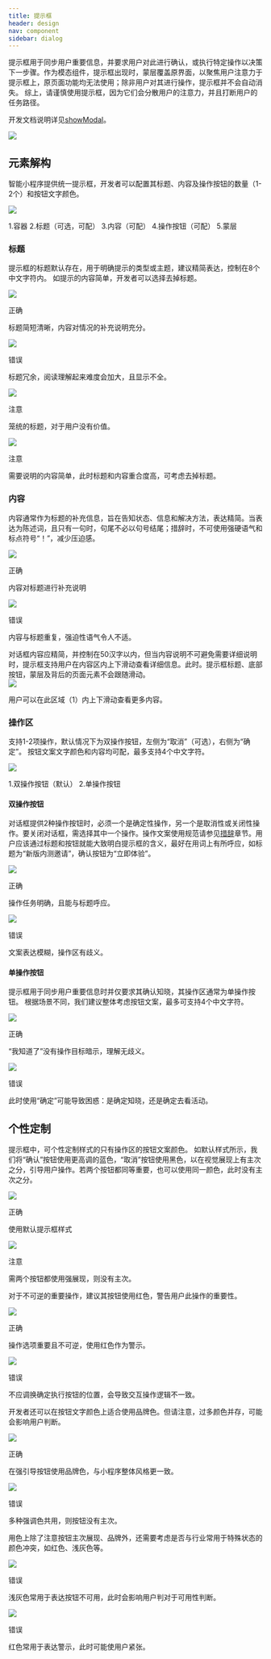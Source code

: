 ```yaml
---
title: 提示框
header: design
nav: component
sidebar: dialog
---
```

提示框用于同步用户重要信息，并要求用户对此进行确认，或执行特定操作以决策下一步骤。作为模态组件，提示框出现时，蒙层覆盖原界面，以聚焦用户注意力于提示框上，原页面功能均无法使用；除非用户对其进行操作，提示框并不会自动消失。
综上，请谨慎使用提示框，因为它们会分散用户的注意力，并且打断用户的任务路径。


开发文档说明详见<a href="https://smartprogram.baidu.com/docs/develop/api/show_toast/#swan-showModal/" target="_blank">showModal</a>。

<div class="m-doc-custom-examples">
	<div class="m-doc-custom-examples-error ">
		<img src="../../../img/design/component/dialog/1.png">
	</div>
</div>

## 元素解构
智能小程序提供统一提示框，开发者可以配置其标题、内容及操作按钮的数量（1-2个）和按钮文字颜色。
<div class="m-doc-custom-examples">
	<div class="m-doc-custom-examples-error ">
		<img src="../../../img/design/component/dialog/2.png">
		<p class="m-doc-custom-examples-text">1.容器
2.标题（可选，可配）
3.内容（可配）
4.操作按钮（可配）
5.蒙层</p>
	</div>
</div>

### 标题
提示框的标题默认存在，用于明确提示的类型或主题，建议精简表达，控制在8个中文字符内。
如提示的内容简单，开发者可以选择去掉标题。
<div class="m-doc-custom-examples">
	<div class="m-doc-custom-examples-correct">
		<img src="../../../img/design/component/dialog/3-1.png">
		<p class="m-doc-custom-examples-title">正确</p><p class="m-doc-custom-examples-text">标题简短清晰，内容对情况的补充说明充分。</p>
	</div>
	<div class="m-doc-custom-examples-error ">
		<img src="../../../img/design/component/dialog/3-2.png">
		<p class="m-doc-custom-examples-title">错误</p><p class="m-doc-custom-examples-text">标题冗余，阅读理解起来难度会加大，且显示不全。</p>
	</div>
</div>


<div class="m-doc-custom-examples">
	<div class="m-doc-custom-examples-warning">
		<img src="../../../img/design/component/dialog/4-1.png">
		<p class="m-doc-custom-examples-title">注意</p><p class="m-doc-custom-examples-text">笼统的标题，对于用户没有价值。</p>
	</div>
	<div class="m-doc-custom-examples-warning">
		<img src="../../../img/design/component/dialog/4-2.png">
		<p class="m-doc-custom-examples-title">注意</p><p class="m-doc-custom-examples-text">需要说明的内容简单，此时标题和内容重合度高，可考虑去掉标题。</p>
	</div>
</div>

### 内容
内容通常作为标题的补充信息，旨在告知状态、信息和解决方法，表达精简。当表达为陈述词，且只有一句时，句尾不必以句号结尾；措辞时，不可使用强硬语气和标点符号“！”，减少压迫感。
<div class="m-doc-custom-examples">
	<div class="m-doc-custom-examples-correct">
		<img src="../../../img/design/component/dialog/5-1.png">
		<p class="m-doc-custom-examples-title">正确</p><p class="m-doc-custom-examples-text">内容对标题进行补充说明</p>
	</div>
	<div class="m-doc-custom-examples-error ">
		<img src="../../../img/design/component/dialog/5-2.png">
		<p class="m-doc-custom-examples-title">错误</p><p class="m-doc-custom-examples-text">内容与标题重复，强迫性语气令人不适。</p>
	</div>
</div>
对话框内容应精简，并控制在50汉字以内，但当内容说明不可避免需要详细说明时，提示框支持用户在内容区内上下滑动查看详细信息。此时。提示框标题、底部按钮，蒙层及背后的页面元素不会跟随滑动。
<div class="m-doc-custom-examples">
	<div class="m-doc-custom-examples-error ">
		<img src="../../../img/design/component/dialog/6.png">
		<p class="m-doc-custom-examples-text">
			用户可以在此区域（1）内上下滑动查看更多内容。</p>
	</div>
</div>

### 操作区
支持1-2项操作，默认情况下为双操作按钮，左侧为“取消”（可选），右侧为“确定”。
按钮文案文字颜色和内容均可配，最多支持4个中文字符。
<div class="m-doc-custom-examples">
	<div class="m-doc-custom-examples-error ">
		<img src="../../../img/design/component/dialog/7.png">
		<p class="m-doc-custom-examples-text">1.双操作按钮（默认）
2.单操作按钮</p>
	</div>
</div>

#### 双操作按钮
对话框提供2种操作按钮时，必须一个是确定性操作，另一个是取消性或关闭性操作。要关闭对话框，需选择其中一个操作。操作文案使用规范请参见[措辞](../../../design/foundation/writing)章节。用户应该通过标题和按钮就能大致明白提示框的含义，最好在用词上有所呼应，如标题为“新版内测邀请”，确认按钮为“立即体验”。
<div class="m-doc-custom-examples">
	<div class="m-doc-custom-examples-correct">
		<img src="../../../img/design/component/dialog/8-1.png">
		<p class="m-doc-custom-examples-title">正确</p><p class="m-doc-custom-examples-text">操作任务明确，且能与标题呼应。</p>
	</div>
	<div class="m-doc-custom-examples-error ">
		<img src="../../../img/design/component/dialog/8-2.png">
		<p class="m-doc-custom-examples-title">错误</p><p class="m-doc-custom-examples-text">文案表达模糊，操作区有歧义。</p>
	</div>
</div>

#### 单操作按钮
提示框用于同步用户重要信息时并仅要求其确认知晓，其操作区通常为单操作按钮。
根据场景不同，我们建议整体考虑按钮文案，最多可支持4个中文字符。
<div class="m-doc-custom-examples">
	<div class="m-doc-custom-examples-correct">
		<img src="../../../img/design/component/dialog/9-1.png">
		<p class="m-doc-custom-examples-title">正确</p><p class="m-doc-custom-examples-text">“我知道了”没有操作目标暗示，理解无歧义。</p>
	</div>
	<div class="m-doc-custom-examples-error ">
		<img src="../../../img/design/component/dialog/9-2.png">
		<p class="m-doc-custom-examples-title">错误</p><p class="m-doc-custom-examples-text">此时使用“确定”可能导致困惑：是确定知晓，还是确定去看活动。</p>
	</div>
</div>


## 个性定制
提示框中，可个性定制样式的只有操作区的按钮文案颜色。
如默认样式所示，我们将“确认”按钮使用更高调的蓝色，“取消”按钮使用黑色，以在视觉展现上有主次之分，引导用户操作。若两个按钮都同等重要，也可以使用同一颜色，此时没有主次之分。
<div class="m-doc-custom-examples">
	<div class="m-doc-custom-examples-correct">
		<img src="../../../img/design/component/dialog/10-1.png">
		<p class="m-doc-custom-examples-title">正确</p><p class="m-doc-custom-examples-text">使用默认提示框样式</p>
	</div>
	<div class="m-doc-custom-examples-warning">
		<img src="../../../img/design/component/dialog/10-2.png">
		<p class="m-doc-custom-examples-title">注意</p><p class="m-doc-custom-examples-text">需两个按钮都使用强展现，则没有主次。</p>
	</div>

</div>

对于不可逆的重要操作，建议其按钮使用红色，警告用户此操作的重要性。
<div class="m-doc-custom-examples">
	<div class="m-doc-custom-examples-correct">
		<img src="../../../img/design/component/dialog/11-1.png">
		<p class="m-doc-custom-examples-title">正确</p><p class="m-doc-custom-examples-text">操作选项重要且不可逆，使用红色作为警示。</p>
	</div>
	<div class="m-doc-custom-examples-error">
		<img src="../../../img/design/component/dialog/11-2.png">
		<p class="m-doc-custom-examples-title">错误</p><p class="m-doc-custom-examples-text">不应调换确定执行按钮的位置，会导致交互操作逻辑不一致。</p>
	</div>
</div>

开发者还可以在按钮文字颜色上适合使用品牌色。但请注意，过多颜色并存，可能会影响用户判断。
<div class="m-doc-custom-examples">
	<div class="m-doc-custom-examples-correct">
		<img src="../../../img/design/component/dialog/12-1.png">
		<p class="m-doc-custom-examples-title">正确</p><p class="m-doc-custom-examples-text">在强引导按钮使用品牌色，与小程序整体风格更一致。</p>
	</div>
	<div class="m-doc-custom-examples-error">
		<img src="../../../img/design/component/dialog/12-2.png">
		<p class="m-doc-custom-examples-title">错误</p><p class="m-doc-custom-examples-text">多种强调色共用，则按钮没有主次。
		</p>
	</div>
</div>

用色上除了注意按钮主次展现、品牌外，还需要考虑是否与行业常用于特殊状态的颜色冲突，如红色、浅灰色等。
<div class="m-doc-custom-examples">
	<div class="m-doc-custom-examples-error">
		<img src="../../../img/design/component/dialog/13-1.png">
		<p class="m-doc-custom-examples-title">错误</p><p class="m-doc-custom-examples-text">浅灰色常用于表达按钮不可用，此时会影响用户判对于可用性判断。</p>
	</div>
	<div class="m-doc-custom-examples-error">
		<img src="../../../img/design/component/dialog/13-2.png">
		<p class="m-doc-custom-examples-title">错误</p><p class="m-doc-custom-examples-text">红色常用于表达警示，此时可能使用户紧张。</p>
	</div>
</div>

